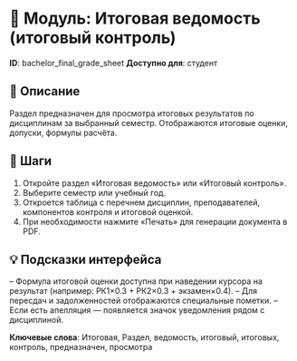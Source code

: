 # 📘 Модуль: Итоговая ведомость (итоговый контроль)
**ID**: bachelor_final_grade_sheet
**Доступно для**: студент

## 📝 Описание
Раздел предназначен для просмотра итоговых результатов по дисциплинам за выбранный семестр. Отображаются итоговые оценки, допуски, формулы расчёта.

## 🩜 Шаги
1. Откройте раздел «Итоговая ведомость» или «Итоговый контроль».
2. Выберите семестр или учебный год.
3. Откроется таблица с перечнем дисциплин, преподавателей, компонентов контроля и итоговой оценкой.
4. При необходимости нажмите «Печать» для генерации документа в PDF.

## 💡 Подсказки интерфейса
– Формула итоговой оценки доступна при наведении курсора на результат (например: РК1×0.3 + РК2×0.3 + экзамен×0.4).
– Для пересдач и задолженностей отображаются специальные пометки.
– Если есть апелляция — появляется значок уведомления рядом с дисциплиной.

**Ключевые слова**: Итоговая, Раздел, ведомость, итоговый, итоговых, контроль, предназначен, просмотра
